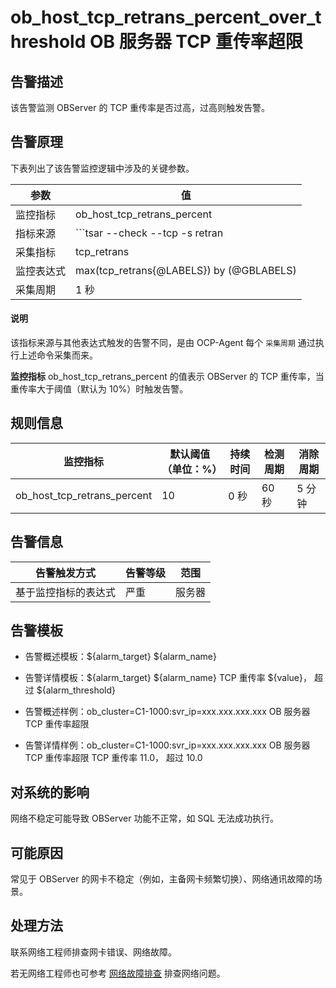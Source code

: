 ob_host_tcp_retrans_percent_over_threshold OB 服务器 TCP 重传率超限 
================================================================================



**告警描述** 
-----------------------------

该告警监测 OBServer 的 TCP 重传率是否过高，过高则触发告警。

告警原理 
-------------------------

下表列出了该告警监控逻辑中涉及的关键参数。


|  参数   |                                               值                                               |
|-------|-----------------------------------------------------------------------------------------------|
| 监控指标  | ob_host_tcp_retrans_percent                                                                   |
| 指标来源  | ```tsar --check --tcp -s retran | awk -F '=' '{print $2}' ```  |
| 采集指标  | tcp_retrans                                                                                   |
| 监控表达式 | max(tcp_retrans{@LABELS}) by (@GBLABELS)                                                      |
| 采集周期  | 1 秒                                                                                           |



<main id="notice" type='explain'><h4>说明</h4><p>该指标来源与其他表达式触发的告警不同，是由 OCP-Agent 每个 <code>采集周期</code> 通过执行上述命令采集而来。</p></main>



**监控指标** ob_host_tcp_retrans_percent 的值表示 OBServer 的 TCP 重传率，当重传率大于阈值（默认为 10%）时触发告警。

**规则信息** 
-----------------------------



|            监控指标             | 默认阈值（单位：%） | 持续时间 | 检测周期 | 消除周期 |
|-----------------------------|------------|------|------|------|
| ob_host_tcp_retrans_percent | 10         | 0 秒  | 60 秒 | 5 分钟 |



**告警信息** 
-----------------------------



|   告警触发方式   | 告警等级 | 范围  |
|------------|------|-----|
| 基于监控指标的表达式 | 严重   | 服务器 |



**告警模板** 
-----------------------------

* 告警概述模板：${alarm_target} ${alarm_name}

  

* 告警详情模板：${alarm_target} ${alarm_name} TCP 重传率 ${value}， 超过 ${alarm_threshold}

  

* 告警概述样例：ob_cluster=C1-1000:svr_ip=xxx.xxx.xxx.xxx OB 服务器 TCP 重传率超限

  

* 告警详情样例：ob_cluster=C1-1000:svr_ip=xxx.xxx.xxx.xxx OB 服务器 TCP 重传率超限 TCP 重传率 11.0， 超过 10.0

  




**对系统的影响** 
-------------------------------

网络不稳定可能导致 OBServer 功能不正常，如 SQL 无法成功执行。

**可能原因** 
-----------------------------

常见于 OBServer 的网卡不稳定（例如，主备网卡频繁切换）、网络通讯故障的场景。

处理方法 
-------------------------

联系网络工程师排查网卡错误、网络故障。

若无网络工程师也可参考 [网络故障排查](../4.alarm-appendix/6.network-troubleshooting.md) 排查网络问题。
